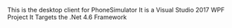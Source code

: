 This is the desktop client for PhoneSimulator
It is a Visual Studio 2017 WPF Project
It Targets the .Net 4.6 Framework